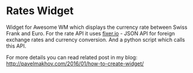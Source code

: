 # Rates Widget

Widget for Awesome WM which displays the currency rate between Swiss Frank and Euro. For the rate API it uses [fixer.io](http://fixer.io/) - JSON API for foreign exchange rates and currency conversion. And a python script which calls this API.

For more details you can read related post in my blog: http://pavelmakhov.com/2016/01/how-to-create-widget/
